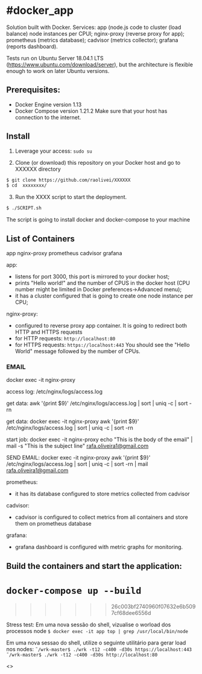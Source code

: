 #docker_app
====================

Solution built with Docker. Services:
app (node.js code to cluster (load balance) node instances per CPUl;
nginx-proxy (reverse proxy for app);
prometheus (metrics database);
cadvisor (metrics collector);
grafana (reports dashboard).

Tests run on Ubuntu Server 18.04.1 LTS (https://www.ubuntu.com/download/server), but the architecture is flexible enough to work on later Ubuntu versions.

## Prerequisites:

* Docker Engine version 1.13
* Docker Compose version 1.21.2
Make sure that your host has connection to the internet.

## Install

1. Leverage your access:
`sudo su`

2. Clone (or download) this repository on your Docker host and go to XXXXXX directory
```bash
$ git clone https://github.com/raolivei/XXXXXX
$ cd  xxxxxxxx/
```
3. Run the XXXX script to start the deployment.
```bash
$ ./SCRIPT.sh
```

The script is going to install docker and docker-compose to your machine

## List of Containers
app
nginx-proxy
prometheus
cadvisor
grafana


app: 
- listens for port 3000, this port is mirrored to your docker host;
- prints "Hello world!" and the number of CPUS in the docker host (CPU number might be limited in Docker preferences->Advanced menu);
- it has a cluster configured that is going to create one node instance per CPU;

nginx-proxy:
- configured to reverse proxy app container. It is going to redirect both HTTP and HTTPS requests 
- for HTTP requests: `http://localhost:80`
- for HTTPS requests: `https://localhost:443`
You should see the "Hello World" message followed by the number of CPUs.




### EMAIL ####
docker exec -it nginx-proxy 

access log: /etc/nginx/logs/access.log

get data: awk '{print $9}' /etc/nginx/logs/access.log | sort | uniq -c | sort -rn

get data: docker exec -it nginx-proxy awk '{print $9}' /etc/nginx/logs/access.log | sort | uniq -c | sort -rn

start job: docker exec -it nginx-proxy echo "This is the body of the email" | mail -s "This is the subject line" rafa.oliveira1@gmail.com

SEND EMAIL: docker exec -it nginx-proxy awk '{print $9}' /etc/nginx/logs/access.log | sort | uniq -c | sort -rn | mail rafa.oliveira1@gmail.com















prometheus:
- it has its database configured to store metrics collected from cadvisor


cadvisor:
- cadvisor is configured to collect metrics from all containers and store them on prometheus database


grafana:
- grafana dashboard is configured with metric graphs for monitoring.


## Build the containers and start the application:
`docker-compose up --build`
=======
>>>>>>> 26c003bf2740960f07632e6b5097cf68dee6556d




Stress test: 
Em uma nova sessão do shell, vizualise o worload dos processos node
`$ docker exec -it app top | grep /usr/local/bin/node`

Em uma nova sessao do shell, utilize o seguinte utilitário para gerar load nos nodes:
`˜/wrk-master$ ./wrk -t12 -c400 -d30s https://localhost:443`
`˜/wrk-master$ ./wrk -t12 -c400 -d30s http://localhost:80`

<<pictures>>
